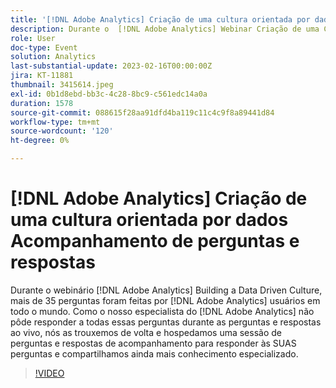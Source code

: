 ```yaml
---
title: '[!DNL Adobe Analytics] Criação de uma cultura orientada por dados Acompanhamento de perguntas e respostas'
description: Durante o  [!DNL Adobe Analytics] Webinar Criação de uma Cultura Orientada por Dados, mais de 35 perguntas foram feitas por [!DNL Adobe Analytics] usuários em todo o mundo. Como nosso [!DNL Adobe Analytics] Especialista não pôde responder todas essas perguntas durante as perguntas e respostas ao vivo, nós as trouxemos de volta e hospedamos uma sessão de perguntas e respostas de acompanhamento para responder SUAS perguntas e compartilhamos ainda mais conhecimento especializado.
role: User
doc-type: Event
solution: Analytics
last-substantial-update: 2023-02-16T00:00:00Z
jira: KT-11881
thumbnail: 3415614.jpeg
exl-id: 0b1d8ebd-bb3c-4c28-8bc9-c561edc14a0a
duration: 1578
source-git-commit: 088615f28aa91dfd4ba119c11c4c9f8a89441d84
workflow-type: tm+mt
source-wordcount: '120'
ht-degree: 0%

---
```


# [!DNL Adobe Analytics] Criação de uma cultura orientada por dados Acompanhamento de perguntas e respostas

Durante o webinário [!DNL Adobe Analytics] Building a Data Driven Culture, mais de 35 perguntas foram feitas por [!DNL Adobe Analytics] usuários em todo o mundo. Como o nosso especialista do [!DNL Adobe Analytics] não pôde responder a todas essas perguntas durante as perguntas e respostas ao vivo, nós as trouxemos de volta e hospedamos uma sessão de perguntas e respostas de acompanhamento para responder às SUAS perguntas e compartilhamos ainda mais conhecimento especializado.

>[!VIDEO](https://video.tv.adobe.com/v/3455128/?quality=12&learn=on&captions=por_br)

